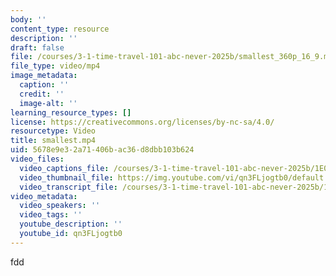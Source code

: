 ```yaml
---
body: ''
content_type: resource
description: ''
draft: false
file: /courses/3-1-time-travel-101-abc-never-2025b/smallest_360p_16_9.mp4
file_type: video/mp4
image_metadata:
  caption: ''
  credit: ''
  image-alt: ''
learning_resource_types: []
license: https://creativecommons.org/licenses/by-nc-sa/4.0/
resourcetype: Video
title: smallest.mp4
uid: 5678e9e3-2a71-406b-ac36-d8dbb103b624
video_files:
  video_captions_file: /courses/3-1-time-travel-101-abc-never-2025b/1E0DqlXHBFAfEuVmfeVGAkaJuOvYg7m5A_transcript.webvtt
  video_thumbnail_file: https://img.youtube.com/vi/qn3FLjogtb0/default.jpg
  video_transcript_file: /courses/3-1-time-travel-101-abc-never-2025b/1E0DqlXHBFAfEuVmfeVGAkaJuOvYg7m5A_transcript.pdf
video_metadata:
  video_speakers: ''
  video_tags: ''
  youtube_description: ''
  youtube_id: qn3FLjogtb0
---
```

fdd

